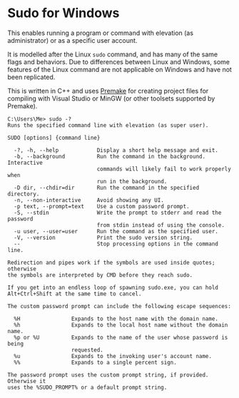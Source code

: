 # Sudo for Windows

This enables running a program or command with elevation (as administrator)
or as a specific user account.

It is modelled after the Linux `sudo` command, and has many of the same flags
and behaviors.  Due to differences between Linux and Windows, some features
of the Linux command are not applicable on Windows and have not been
replicated.

This is written in C++ and uses [Premake](https://premake.github.io) for
creating project files for compiling with Visual Studio or MinGW (or other
toolsets supported by Premake).

```plain
C:\Users\Me> sudo -?
Runs the specified command line with elevation (as super user).

SUDO [options] {command line}

  -?, -h, --help            Display a short help message and exit.
  -b, --background          Run the command in the background.  Interactive
                            commands will likely fail to work properly when
                            run in the background.
  -D dir, --chdir=dir       Run the command in the specified directory.
  -n, --non-interactive     Avoid showing any UI.
  -p text, --prompt=text    Use a custom password prompt.
  -S, --stdin               Write the prompt to stderr and read the password
                            from stdin instead of using the console.
  -u user, --user=user      Run the command as the specified user.
  -V, --version             Print the sudo version string.
  --                        Stop processing options in the command line.

Redirection and pipes work if the symbols are used inside quotes; otherwise
the symbols are interpreted by CMD before they reach sudo.

If you get into an endless loop of spawning sudo.exe, you can hold
Alt+Ctrl+Shift at the same time to cancel.

The custom password prompt can include the following escape sequences:

  %H                Expands to the host name with the domain name.
  %h                Expands to the local host name without the domain name.
  %p or %U          Expands to the name of the user whose password is being
                    requested.
  %u                Expands to the invoking user's account name.
  %%                Expands to a single percent sign.

The password prompt uses the custom prompt string, if provided.  Otherwise it
uses the %SUDO_PROMPT% or a default prompt string.
```
